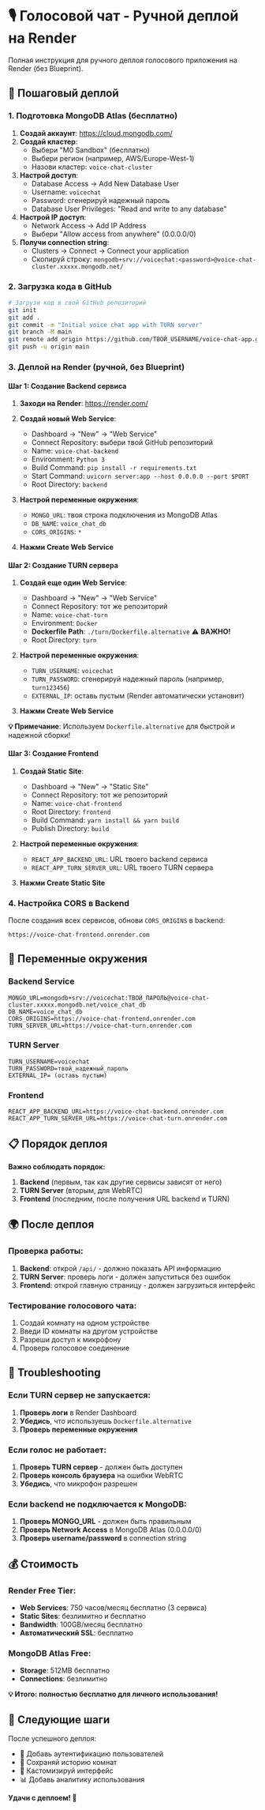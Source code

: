 # 🎙️ Голосовой чат - Ручной деплой на Render

Полная инструкция для ручного деплоя голосового приложения на Render (без Blueprint).

## 🚀 Пошаговый деплой

### 1. Подготовка MongoDB Atlas (бесплатно)

1. **Создай аккаунт**: https://cloud.mongodb.com/
2. **Создай кластер**:
   - Выбери "M0 Sandbox" (бесплатно)
   - Выбери регион (например, AWS/Europe-West-1)
   - Назови кластер: `voice-chat-cluster`
3. **Настрой доступ**:
   - Database Access → Add New Database User
   - Username: `voicechat` 
   - Password: сгенерируй надежный пароль
   - Database User Privileges: "Read and write to any database"
4. **Настрой IP доступ**:
   - Network Access → Add IP Address
   - Выбери "Allow access from anywhere" (0.0.0.0/0)
5. **Получи connection string**:
   - Clusters → Connect → Connect your application
   - Скопируй строку: `mongodb+srv://voicechat:<password>@voice-chat-cluster.xxxxx.mongodb.net/`

### 2. Загрузка кода в GitHub

```bash
# Загрузи код в свой GitHub репозиторий
git init
git add .
git commit -m "Initial voice chat app with TURN server"
git branch -M main
git remote add origin https://github.com/ТВОЙ_USERNAME/voice-chat-app.git
git push -u origin main
```

### 3. Деплой на Render (ручной, без Blueprint)

#### Шаг 1: Создание Backend сервиса

1. **Заходи на Render**: https://render.com/
2. **Создай новый Web Service**:
   - Dashboard → "New" → "Web Service"
   - Connect Repository: выбери твой GitHub репозиторий
   - Name: `voice-chat-backend`
   - Environment: `Python 3`
   - Build Command: `pip install -r requirements.txt`
   - Start Command: `uvicorn server:app --host 0.0.0.0 --port $PORT`
   - Root Directory: `backend`

3. **Настрой переменные окружения**:
   - `MONGO_URL`: твоя строка подключения из MongoDB Atlas
   - `DB_NAME`: `voice_chat_db`
   - `CORS_ORIGINS`: `*`

4. **Нажми Create Web Service**

#### Шаг 2: Создание TURN сервера

1. **Создай еще один Web Service**:
   - Dashboard → "New" → "Web Service"
   - Connect Repository: тот же репозиторий
   - Name: `voice-chat-turn`
   - Environment: `Docker`
   - **Dockerfile Path**: `./turn/Dockerfile.alternative` ⚠️ **ВАЖНО!**
   - Root Directory: `turn`

2. **Настрой переменные окружения**:
   - `TURN_USERNAME`: `voicechat`
   - `TURN_PASSWORD`: сгенерируй надежный пароль (например, `turn123456`)
   - `EXTERNAL_IP`: оставь пустым (Render автоматически установит)

3. **Нажми Create Web Service**

**💡 Примечание**: Используем `Dockerfile.alternative` для быстрой и надежной сборки!

#### Шаг 3: Создание Frontend

1. **Создай Static Site**:
   - Dashboard → "New" → "Static Site"
   - Connect Repository: тот же репозиторий
   - Name: `voice-chat-frontend`
   - Root Directory: `frontend`
   - Build Command: `yarn install && yarn build`
   - Publish Directory: `build`

2. **Настрой переменные окружения**:
   - `REACT_APP_BACKEND_URL`: URL твоего backend сервиса
   - `REACT_APP_TURN_SERVER_URL`: URL твоего TURN сервера

3. **Нажми Create Static Site**

### 4. Настройка CORS в Backend

После создания всех сервисов, обнови `CORS_ORIGINS` в backend:

```
https://voice-chat-frontend.onrender.com
```

## 🔧 Переменные окружения

### Backend Service
```
MONGO_URL=mongodb+srv://voicechat:ТВОЙ_ПАРОЛЬ@voice-chat-cluster.xxxxx.mongodb.net/voice_chat_db
DB_NAME=voice_chat_db
CORS_ORIGINS=https://voice-chat-frontend.onrender.com
TURN_SERVER_URL=https://voice-chat-turn.onrender.com
```

### TURN Server
```
TURN_USERNAME=voicechat
TURN_PASSWORD=твой_надежный_пароль
EXTERNAL_IP= (оставь пустым)
```

### Frontend
```
REACT_APP_BACKEND_URL=https://voice-chat-backend.onrender.com
REACT_APP_TURN_SERVER_URL=https://voice-chat-turn.onrender.com
```

## 📋 Порядок деплоя

**Важно соблюдать порядок:**

1. **Backend** (первым, так как другие сервисы зависят от него)
2. **TURN Server** (вторым, для WebRTC)
3. **Frontend** (последним, после получения URL backend и TURN)

## 🌍 После деплоя

### Проверка работы:

1. **Backend**: открой `/api/` - должно показать API информацию
2. **TURN Server**: проверь логи - должен запуститься без ошибок
3. **Frontend**: открой главную страницу - должен загрузиться интерфейс

### Тестирование голосового чата:

1. Создай комнату на одном устройстве
2. Введи ID комнаты на другом устройстве
3. Разреши доступ к микрофону
4. Проверь голосовое соединение

## 🚨 Troubleshooting

### Если TURN сервер не запускается:

1. **Проверь логи** в Render Dashboard
2. **Убедись**, что используешь `Dockerfile.alternative`
3. **Проверь переменные окружения**

### Если голос не работает:

1. **Проверь TURN сервер** - должен быть доступен
2. **Проверь консоль браузера** на ошибки WebRTC
3. **Убедись**, что микрофон разрешен

### Если backend не подключается к MongoDB:

1. **Проверь MONGO_URL** - должен быть правильным
2. **Проверь Network Access** в MongoDB Atlas (0.0.0.0/0)
3. **Проверь username/password** в connection string

## 💰 Стоимость

### Render Free Tier:
- **Web Services**: 750 часов/месяц бесплатно (3 сервиса)
- **Static Sites**: безлимитно и бесплатно
- **Bandwidth**: 100GB/месяц бесплатно
- **Автоматический SSL**: бесплатно

### MongoDB Atlas Free:
- **Storage**: 512MB бесплатно
- **Connections**: безлимитно

**💡 Итого: полностью бесплатно для личного использования!**

## 🎯 Следующие шаги

После успешного деплоя:
- 🔐 Добавь аутентификацию пользователей
- 📝 Сохраняй историю комнат
- 🎨 Кастомизируй интерфейс
- 📊 Добавь аналитику использования

**Удачи с деплоем! 🚀**
